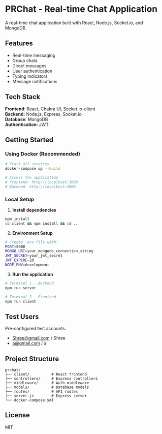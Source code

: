 # PRChat - Real-time Chat Application

A real-time chat application built with React, Node.js, Socket.io, and MongoDB.

## Features

- Real-time messaging
- Group chats
- Direct messages  
- User authentication
- Typing indicators
- Message notifications

## Tech Stack

**Frontend:** React, Chakra UI, Socket.io-client  
**Backend:** Node.js, Express, Socket.io  
**Database:** MongoDB  
**Authentication:** JWT

## Getting Started

### Using Docker (Recommended)

```bash
# Start all services
docker-compose up --build

# Access the application
# Frontend: http://localhost:3000
# Backend: http://localhost:5000
```

### Local Setup

1. **Install dependencies**
```bash
npm install
cd client && npm install && cd ..
```

2. **Environment Setup**
```bash
# Create .env file with:
PORT=5000
MONGO_URI=your_mongodb_connection_string
JWT_SECRET=your_jwt_secret
JWT_EXPIRE=2d
NODE_ENV=development
```

3. **Run the application**
```bash
# Terminal 1 - Backend
npm run server

# Terminal 2 - Frontend  
npm run client
```

## Test Users

Pre-configured test accounts:
- Shree@gmail.com / Shree
- a@gmail.com / a


## Project Structure

```
prchat/
├── client/          # React frontend
├── controllers/     # Express controllers
├── middleware/      # Auth middleware
├── models/          # Database models
├── routes/          # API routes
├── server.js        # Express server
└── docker-compose.yml
```

## License

MIT
